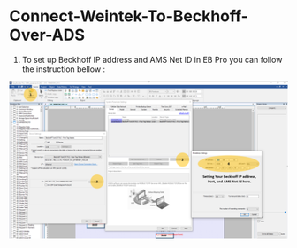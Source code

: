 # Connect-Weintek-To-Beckhoff-Over-ADS

1) To set up Beckhoff IP address and AMS Net ID in EB Pro you can follow the instruction bellow :

<img src= /pic/Example1.png></img>